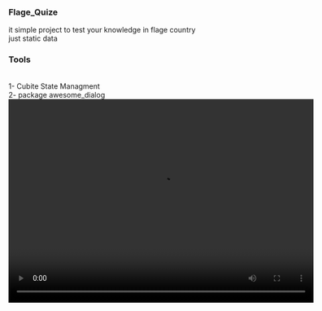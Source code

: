 ### Flage_Quize
it simple project to test your knowledge in flage country  
just static data
### Tools
<br> 
1- Cubite State Managment <br>  
2- package awesome_dialog <br>
 <video controls width="600" height="400" autoplay loop>
      <source src="[media/ghosts.mp4](https://www.youtube.com/shorts/9DfvMJ-aXTg)" type="video/mp4">
    </video>
